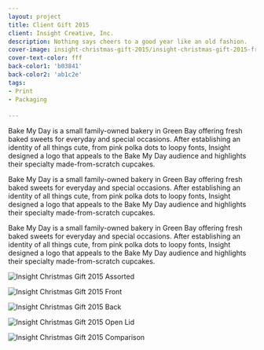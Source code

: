 ```yaml
---
layout: project
title: Client Gift 2015
client: Insight Creative, Inc.
description: Nothing says cheers to a good year like an old fashion.
cover-image: insight-christmas-gift-2015/insight-christmas-gift-2015-front
cover-text-color: fff
back-color1: 'b03841'
back-color2: 'ab1c2e'
tags:
- Print
- Packaging

---
```


Bake My Day is a small family-owned bakery in Green Bay offering fresh baked sweets for everyday and special occasions. After establishing an identity of all things cute, from pink polka dots to loopy fonts, Insight designed a logo that appeals to the Bake My Day audience and highlights their specialty made-from-scratch cupcakes.

Bake My Day is a small family-owned bakery in Green Bay offering fresh baked sweets for everyday and special occasions. After establishing an identity of all things cute, from pink polka dots to loopy fonts, Insight designed a logo that appeals to the Bake My Day audience and highlights their specialty made-from-scratch cupcakes.

Bake My Day is a small family-owned bakery in Green Bay offering fresh baked sweets for everyday and special occasions. After establishing an identity of all things cute, from pink polka dots to loopy fonts, Insight designed a logo that appeals to the Bake My Day audience and highlights their specialty made-from-scratch cupcakes.

<div class="images">
<img class="full fit" data-aos="fade-up" src="/img/projects/insight-christmas-gift-2015/insight-christmas-gift-2015-assorted.jpg" data-featherlight="/img/projects/insight-christmas-gift-2015/insight-christmas-gift-2015-assorted.jpg"
alt="Insight Christmas Gift 2015 Assorted"
srcset="/img/projects/insight-christmas-gift-2015/insight-christmas-gift-2015-assorted-2400.jpg 2400w,
/img/projects/insight-christmas-gift-2015/insight-christmas-gift-2015-assorted-1800.jpg 1800w,
/img/projects/insight-christmas-gift-2015/insight-christmas-gift-2015-assorted-1200.jpg 1200w,
/img/projects/insight-christmas-gift-2015/insight-christmas-gift-2015-assorted-900.jpg 900w,
/img/projects/insight-christmas-gift-2015/insight-christmas-gift-2015-assorted-600.jpg 600w,
/img/projects/insight-christmas-gift-2015/insight-christmas-gift-2015-assorted-400.jpg 400w" />

<img class="half first fit" data-aos="fade-up" src="/img/projects/insight-christmas-gift-2015/insight-christmas-gift-2015-front.jpg"
data-featherlight="/img/projects/insight-christmas-gift-2015/insight-christmas-gift-2015-front.jpg"
alt="Insight Christmas Gift 2015 Front"
srcset="/img/projects/insight-christmas-gift-2015/insight-christmas-gift-2015-front-2400.jpg 2400w,
/img/projects/insight-christmas-gift-2015/insight-christmas-gift-2015-front-1800.jpg 1800w,
/img/projects/insight-christmas-gift-2015/insight-christmas-gift-2015-front-1200.jpg 1200w,
/img/projects/insight-christmas-gift-2015/insight-christmas-gift-2015-front-900.jpg 900w,
/img/projects/insight-christmas-gift-2015/insight-christmas-gift-2015-front-600.jpg 600w,
/img/projects/insight-christmas-gift-2015/insight-christmas-gift-2015-front-400.jpg 400w" />

<img class="half last fit" data-aos="fade-up" data-aos-delay="400" src="/img/projects/insight-christmas-gift-2015/insight-christmas-gift-2015-back.jpg"
data-featherlight="/img/projects/insight-christmas-gift-2015/insight-christmas-gift-2015-back.jpg"
alt="Insight Christmas Gift 2015 Back"
srcset="/img/projects/insight-christmas-gift-2015/insight-christmas-gift-2015-back-2400.jpg 2400w,
/img/projects/insight-christmas-gift-2015/insight-christmas-gift-2015-back-1800.jpg 1800w,
/img/projects/insight-christmas-gift-2015/insight-christmas-gift-2015-back-1200.jpg 1200w,
/img/projects/insight-christmas-gift-2015/insight-christmas-gift-2015-back-900.jpg 900w,
/img/projects/insight-christmas-gift-2015/insight-christmas-gift-2015-back-600.jpg 600w,
/img/projects/insight-christmas-gift-2015/insight-christmas-gift-2015-back-400.jpg 400w" />

<img class="half first fit" data-aos="fade-up" src="/img/projects/insight-christmas-gift-2015/insight-christmas-gift-2015-open-lid.jpg"
data-featherlight="/img/projects/insight-christmas-gift-2015/insight-christmas-gift-2015-open-lid.jpg"
alt="Insight Christmas Gift 2015 Open Lid"
srcset="/img/projects/insight-christmas-gift-2015/insight-christmas-gift-2015-open-lid-2400.jpg 2400w,
/img/projects/insight-christmas-gift-2015/insight-christmas-gift-2015-open-lid-1800.jpg 1800w,
/img/projects/insight-christmas-gift-2015/insight-christmas-gift-2015-open-lid-1200.jpg 1200w,
/img/projects/insight-christmas-gift-2015/insight-christmas-gift-2015-open-lid-900.jpg 900w,
/img/projects/insight-christmas-gift-2015/insight-christmas-gift-2015-open-lid-600.jpg 600w,
/img/projects/insight-christmas-gift-2015/insight-christmas-gift-2015-open-lid-400.jpg 400w" />

<img class="half last fit" data-aos="fade-up" data-aos-delay="400" src="/img/projects/insight-christmas-gift-2015/insight-christmas-gift-2015-assorted-2.jpg"
data-featherlight="/img/projects/insight-christmas-gift-2015/insight-christmas-gift-2015-assorted-2.jpg"
alt="Insight Christmas Gift 2015 Comparison"
srcset="/img/projects/insight-christmas-gift-2015/insight-christmas-gift-2015-assorted-2-2400.jpg 2400w,
/img/projects/insight-christmas-gift-2015/insight-christmas-gift-2015-assorted-2-1800.jpg 1800w,
/img/projects/insight-christmas-gift-2015/insight-christmas-gift-2015-assorted-2-1200.jpg 1200w,
/img/projects/insight-christmas-gift-2015/insight-christmas-gift-2015-assorted-2-900.jpg 900w,
/img/projects/insight-christmas-gift-2015/insight-christmas-gift-2015-assorted-2-600.jpg 600w,
/img/projects/insight-christmas-gift-2015/insight-christmas-gift-2015-assorted-2-400.jpg 400w" />

</div>
